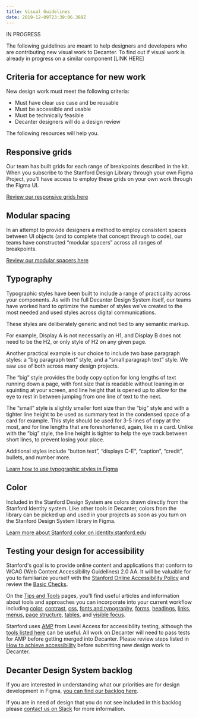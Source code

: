 ```yaml
---
title: Visual Guidelines
date: 2019-12-09T23:39:06.389Z
---
```

IN PROGRESS

The following guidelines are meant to help designers and developers who are contributing new visual work to Decanter. To find out if visual work is already in progress on a similar component \[LINK HERE]

## Criteria for acceptance for new work

New design work must meet the following criteria:

* Must have clear use case and be reusable 
* Must be accessible and usable
* Must be technically feasible
* Decanter designers will do a design review

The following resources will help you.

## Responsive grids

Our team has built grids for each range of breakpoints described in the kit. When you subscribe to the Stanford Design Library through your own Figma Project, you’ll have access to employ these grids on your own work through the Figma UI. 

[Review our responsive grids here](/page/layouts-responsive-design/)

## Modular spacing

In an attempt to provide designers a method to employ consistent spaces between UI objects (and to complete that concept through to code), our teams have constructed “modular spacers” across all ranges of breakpoints. 

[Review our modular spacers here](/page/layouts-modular-spacing/)

## Typography

Typographic styles have been built to include a range of practicality across your components. As with the full Decanter Design System itself, our teams have worked hard to optimize the number of styles we’ve created to the most needed and used styles across digital communications. 

These styles are deliberately generic and not tied to any semantic markup. 

For example, Display A is not necessarily an H1, and Display B does not need to be the H2, or only style of H2 on any given page. 

Another practical example is our choice to include two base paragraph styles: a “big paragraph text” style, and a “small paragraph text” style. We saw use of both across many design projects. 

The “big” style provides the body copy option for long lengths of text running down a page, with font size that is readable without leaning in or squinting at your screen, and line height that is opened up to allow for the eye to rest in between jumping from one line of text to the next. 

The “small” style is slightly smaller font size than the “big” style and with a tighter line height to be used as summary text in the condensed space of a card for example. This style should be used for 3-5 lines of copy at the most, and for line lengths that are foreshortened, again, like in a card. Unlike with the “big” style, the line height is tighter to help the eye track between short lines, to prevent losing your place. 

Additional styles include “button text”, “displays C-E”, “caption”, “credit”, bullets, and number more. 

[Learn how to use typographic styles in Figma](page/brand-design-elements-typography/)

## Color

Included in the Stanford Design System are colors drawn directly from the Stanford Identity system. Like other tools in Decanter, colors from the library can be picked up and used in your projects as soon as you turn on the Stanford Design System library in Figma. 

[Learn more about Stanford color on identity.stanford.edu](https://identity.stanford.edu/color.html)

## Testing your design for accessibility

Stanford's goal is to provide online content and applications that conform to WCAG (Web Content Accessibility Guidelines) 2.0  AA. It will be valuable for you to familiarize yourself with the [Stanford Online Accessibility Policy](http://ucomm.stanford.edu/policies/accessibility-policy/) and review the [Basic Checks](https://soap.stanford.edu/getting-started/basic-checks).

On the [Tips and Tools](https://soap.stanford.edu/tips-and-tools) pages, you'll find useful articles and information about tools and approaches you can incorporate into your current workflow including [color](https://soap.stanford.edu/tips-and-tools/tips/color), [contrast](https://soap.stanford.edu/tips-and-tools/tips/contrast), [css](https://soap.stanford.edu/tips-and-tools/tips/css), [fonts and typography](https://soap.stanford.edu/tips-and-tools/tips/fonts-and-typography), [forms](https://soap.stanford.edu/tips-and-tools/tips/forms), [headings](https://soap.stanford.edu/tips-and-tools/tips/headings), [links](https://soap.stanford.edu/tips-and-tools/tips/links), [menus](https://soap.stanford.edu/tips-and-tools/tips/menus-navigation), [page structure](https://soap.stanford.edu/tips-and-tools/tips/page-structure), [tables](https://soap.stanford.edu/tips-and-tools/tips/tables), and [visible focus](https://soap.stanford.edu/tips-and-tools/tips/visible-focus). 

Stanford uses [AMP](https://stanford.levelaccess.net/index.php) from Level Access for accessibility testing, although the [tools listed here](https://soap.stanford.edu/tips-and-tools/tools) can be useful. All work on Decanter will need to pass tests for AMP before getting merged into Decanter.  Please review steps listed in [How to achieve accessibility](https://soap.stanford.edu/achieve-accessibility) before submitting new design work to Decanter. 

## Decanter Design System backlog

If you are interested in understanding what our priorities are for design development in Figma, [you can find our backlog here](https://www.figma.com/file/Kmd4utmJFPRMVeCFEEBQhLtx/Decanter-Design-System?node-id=3814%3A13). 

If you are in need of design that you do not see included in this backlog please [contact us on Slack](/page/about-contributing-how-to-communicate/) for more information.

